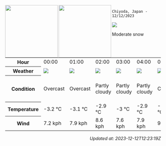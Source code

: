 <div><img align="left" height="170px" src="https://github-readme-stats.vercel.app/api?username=ryota-murakami&show_icons=true&theme=gotham" /><img align="left" height="170px" src="https://github-readme-stats.vercel.app/api/top-langs/?username=ryota-murakami&theme=gotham&layout=compact" /></div>



`Chiyoda, Japan - 12/12/2023`

<img src="https://cdn.weatherapi.com/weather/64x64/day/332.png"/>

Moderate snow


<table>
    <tr>
        <th>Hour</th>
        <td>00:00</td><td>01:00</td><td>02:00</td><td>03:00</td><td>04:00</td><td>05:00</td><td>06:00</td><td>07:00</td><td>08:00</td><td>09:00</td><td>10:00</td><td>11:00</td><td>12:00</td><td>13:00</td><td>14:00</td><td>15:00</td><td>16:00</td><td>17:00</td><td>18:00</td><td>19:00</td><td>20:00</td><td>21:00</td><td>22:00</td><td>23:00</td>
    </tr>
    <tr>
        <th>Weather</th>
        <td><img src="https://cdn.weatherapi.com/weather/64x64/night/122.png"></img></td><td><img src="https://cdn.weatherapi.com/weather/64x64/night/122.png"></img></td><td><img src="https://cdn.weatherapi.com/weather/64x64/night/116.png"></img></td><td><img src="https://cdn.weatherapi.com/weather/64x64/night/116.png"></img></td><td><img src="https://cdn.weatherapi.com/weather/64x64/night/116.png"></img></td><td><img src="https://cdn.weatherapi.com/weather/64x64/night/119.png"></img></td><td><img src="https://cdn.weatherapi.com/weather/64x64/night/122.png"></img></td><td><img src="https://cdn.weatherapi.com/weather/64x64/day/122.png"></img></td><td><img src="https://cdn.weatherapi.com/weather/64x64/day/122.png"></img></td><td><img src="https://cdn.weatherapi.com/weather/64x64/day/122.png"></img></td><td><img src="https://cdn.weatherapi.com/weather/64x64/day/332.png"></img></td><td><img src="https://cdn.weatherapi.com/weather/64x64/day/332.png"></img></td><td><img src="https://cdn.weatherapi.com/weather/64x64/day/311.png"></img></td><td><img src="https://cdn.weatherapi.com/weather/64x64/day/119.png"></img></td><td><img src="https://cdn.weatherapi.com/weather/64x64/day/326.png"></img></td><td><img src="https://cdn.weatherapi.com/weather/64x64/day/338.png"></img></td><td><img src="https://cdn.weatherapi.com/weather/64x64/night/332.png"></img></td><td><img src="https://cdn.weatherapi.com/weather/64x64/night/371.png"></img></td><td><img src="https://cdn.weatherapi.com/weather/64x64/night/368.png"></img></td><td><img src="https://cdn.weatherapi.com/weather/64x64/night/368.png"></img></td><td><img src="https://cdn.weatherapi.com/weather/64x64/night/371.png"></img></td><td><img src="https://cdn.weatherapi.com/weather/64x64/night/371.png"></img></td><td><img src="https://cdn.weatherapi.com/weather/64x64/night/371.png"></img></td><td><img src="https://cdn.weatherapi.com/weather/64x64/night/311.png"></img></td>
    </tr>
    <tr>
        <th>Condition</th>
        <td width="200px">Overcast</td><td width="200px">Overcast</td><td width="200px">Partly cloudy</td><td width="200px">Partly cloudy</td><td width="200px">Partly cloudy</td><td width="200px">Cloudy</td><td width="200px">Overcast</td><td width="200px">Overcast</td><td width="200px">Overcast</td><td width="200px">Overcast</td><td width="200px">Moderate snow</td><td width="200px">Moderate snow</td><td width="200px">Light freezing rain</td><td width="200px">Cloudy</td><td width="200px">Light snow</td><td width="200px">Heavy snow</td><td width="200px">Moderate snow</td><td width="200px">Moderate or heavy snow showers</td><td width="200px">Light snow showers</td><td width="200px">Light snow showers</td><td width="200px">Moderate or heavy snow showers</td><td width="200px">Moderate or heavy snow showers</td><td width="200px">Moderate or heavy snow showers</td><td width="200px">Light freezing rain</td>
    </tr>
    <tr>
        <th>Temperature</th>
        <td>-3.2 °C</td><td>-3.1 °C</td><td>-2.9 °C</td><td>-3 °C</td><td>-2.9 °C</td><td>-2.9 °C</td><td>-2.5 °C</td><td>-2.4 °C</td><td>-2 °C</td><td>-1.5 °C</td><td>-1.8 °C</td><td>-2.6 °C</td><td>-2.2 °C</td><td>-2.2 °C</td><td>-2.1 °C</td><td>-2.3 °C</td><td>-2 °C</td><td>-1.9 °C</td><td>-1.6 °C</td><td>-1.6 °C</td><td>-1.8 °C</td><td>-1.9 °C</td><td>-2.1 °C</td><td>-2.2 °C</td>
    </tr>
    <tr>
        <th>Wind</th>
        <td>7.2 kph</td><td>7.9 kph</td><td>8.6 kph</td><td>7.6 kph</td><td>7.9 kph</td><td>9 kph</td><td>7.9 kph</td><td>6.1 kph</td><td>7.2 kph</td><td>8.6 kph</td><td>12.2 kph</td><td>9 kph</td><td>4.7 kph</td><td>8.6 kph</td><td>11.5 kph</td><td>12.2 kph</td><td>16.2 kph</td><td>19.4 kph</td><td>20.9 kph</td><td>21.2 kph</td><td>22 kph</td><td>25.2 kph</td><td>23.4 kph</td><td>21.2 kph</td>
    </tr>
</table>


<div align="right">

*Updated at: 2023-12-12T12:23:19Z*

</div>

